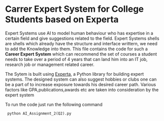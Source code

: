 # Carrer Expert System for College Students based on Experta

Expert Systems use AI to model human behaviour who has expertise in a certain field and give suggestions related to the field.
Expert Systems shells are shells which already have the structure and interface writtern, we need to add the Knowledge into them. This file contains the code for such a **Career Expert System** which can recommend the set of courses a student needs to take over a period of 4 years that can land him into an IT job, research job or management related career. </br>

The Sytem is built using [Experta](https://experta.readthedocs.io/en/latest/), a Python library for building expert systems. The designed system can also suggest hobbies or clubs one can be a part of to increase exposure towards his desired career path. Various factors like GPA,publications,awards etc are taken into consideration by the expert system

To run the code just run the following command
```
 python AI_Assignment_2(Q2).py
```
